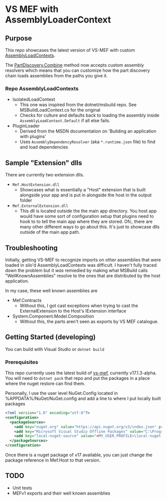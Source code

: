 # VS MEF with AssemblyLoaderContext

## Purpose

This repo showcases the latest version of VS-MEF with custom [AssemblyLoadContexts](https://docs.microsoft.com/en-us/dotnet/core/dependency-loading/understanding-assemblyloadcontext).

The [PartDiscovery.Combine](https://github.com/microsoft/vs-mef/blob/1a202e5a008144431e2ba02739722e3602f95db9/src/Microsoft.VisualStudio.Composition/PartDiscovery.cs#L48) method now accepts custom assembly resolvers which means that you can customize how the part discovery chain loads assemblies from the paths you give it.

### Repo AssemblyLoadContexts
  * IsolatedLoadContext
    - This one was inspired from the dotnet/msbuild repo. See MSBuildLoadContext.cs for the original
    - Checks for culture and defaults back to loading the assembly inside `AssemblyLoadContext.Default` if all else fails.
  * PluginLoader
    - Derived from the MSDN documentation on 'Building an application with plugins'
    - Uses `AssemblyDependencyResolver` (aka `*.runtime.json` file) to find and load dependencies

## Sample "Extension" dlls

There are currently two extension dlls.
* `Mef.HostExtension.dll`
  - Showcases what is essentially a "Host" extension that is built alongside your app and is put in alongside the host in the output folder
* `Mef.ExternalExtension.dll`
  - This dll is located outside the the main app directory. You host app would have some sort of configuration setup that plugins need to hook to to tell the main app where they are stored. Ofc, there are many other different ways to go about this. It's just to showcase dlls outside of the main app path.

## Troubleshooting

Initially, getting VS-MEF to recognize imports on other assemblies that were loaded in silo'd AssemblyLoadContexts was difficult. I haven't fully traced down the problem but it _was_ remiedied by making what MSBuild calls "WellKnownAssemblies" resolve to the ones that are distributed by the host application.

In my case, these well known assemblies are
* Mef.Contracts
  - Without this, I got cast exceptions when trying to cast the ExternalExtension to the Host's IExtension interface
* System.Component.Model.Composition
  - Without this, the parts aren't seen as exports by VS MEF catalogue.

## Getting Started (developing)

You can build with Visual Studio or `dotnet build`

### Prerequisites

This repo currently uses the latest build of [vs-mef](https://github.com/microsoft/vs-mef), currently v17.1.3-alpha.
You will need to `dotnet pack` that repo and put the packages in a place where the nuget restore can find them.

Personally, I use the user level NuGet.Config located in %APPDATA%/NuGet/NuGet.config and add a line to where I put locally built packages

```xml
<?xml version="1.0" encoding="utf-8"?>
<configuration>
  <packageSources>
    <add key="nuget.org" value="https://api.nuget.org/v3/index.json" protocolVersion="3" />
    <add key="Microsoft Visual Studio Offline Packages" value="C:\Program Files (x86)\Microsoft SDKs\NuGetPackages\" />
    <add key="local-nuget-source" value="<MY_USER_PROFILE>\local-nuget-source\" />
  </packageSources>
</configuration>
```

Once there is a nuget package of v17 available, you can just change the package reference in Mef.Host to that version.

## TODO
- Unit tests
- MEFv1 exports and their well known assemblies
